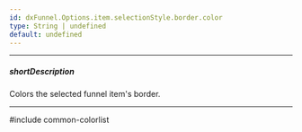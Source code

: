 ```yaml
---
id: dxFunnel.Options.item.selectionStyle.border.color
type: String | undefined
default: undefined
---
```

---
##### shortDescription
Colors the selected funnel item's border.

---
#include common-colorlist